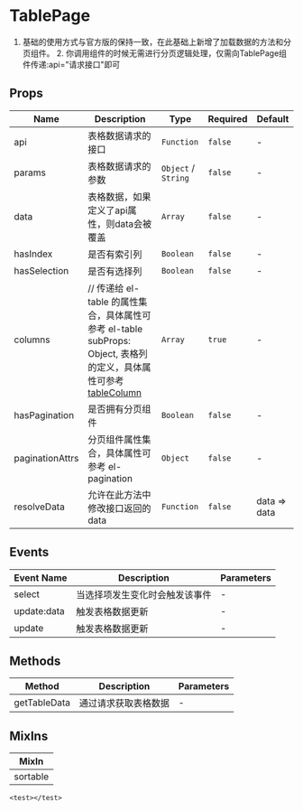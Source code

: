 # TablePage

1. 基础的使用方式与官方版的保持一致，在此基础上新增了加载数据的方法和分页组件。 2. 你调用组件的时候无需进行分页逻辑处理，仅需向TablePage组件传递:api="请求接口"即可

## Props

<!-- @vuese:TablePage:props:start -->
|Name|Description|Type|Required|Default|
|---|---|---|---|---|
|api|表格数据请求的接口|`Function`|`false`|-|
|params|表格数据请求的参数|`Object` /  `String`|`false`|-|
|data|表格数据，如果定义了api属性，则data会被覆盖|`Array`|`false`|-|
|hasIndex|是否有索引列|`Boolean`|`false`|-|
|hasSelection|是否有选择列|`Boolean`|`false`|-|
|columns|// 传递给 el-table 的属性集合，具体属性可参考 el-table subProps: Object, 表格列的定义，具体属性可参考[tableColumn](./TableColumn/src/README.md)|`Array`|`true`|-|
|hasPagination|是否拥有分页组件|`Boolean`|`false`|-|
|paginationAttrs|分页组件属性集合，具体属性可参考 el-pagination|`Object`|`false`|-|
|resolveData|允许在此方法中修改接口返回的data|`Function`|`false`|data => data|

<!-- @vuese:TablePage:props:end -->


## Events

<!-- @vuese:TablePage:events:start -->
|Event Name|Description|Parameters|
|---|---|---|
|select|当选择项发生变化时会触发该事件|-|
|update:data|触发表格数据更新|-|
|update|触发表格数据更新|-|

<!-- @vuese:TablePage:events:end -->


## Methods

<!-- @vuese:TablePage:methods:start -->
|Method|Description|Parameters|
|---|---|---|
|getTableData|通过请求获取表格数据|-|

<!-- @vuese:TablePage:methods:end -->


## MixIns

<!-- @vuese:TablePage:mixIns:start -->
|MixIn|
|---|
|sortable|

<!-- @vuese:TablePage:mixIns:end -->

<test></test>

```vue
<test></test>
```    


